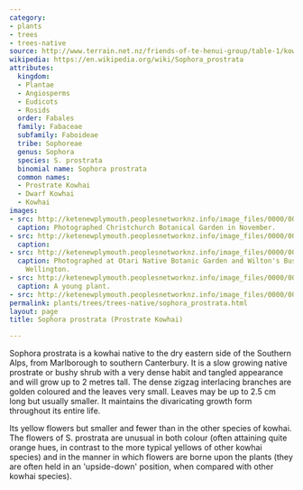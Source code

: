 ```yaml
---
category:
- plants
- trees
- trees-native
source: http://www.terrain.net.nz/friends-of-te-henui-group/table-1/kowhai-dwarf-sophora-prostrata.html
wikipedia: https://en.wikipedia.org/wiki/Sophora_prostrata
attributes:
  kingdom:
  - Plantae
  - Angiosperms
  - Eudicots
  - Rosids
  order: Fabales
  family: Fabaceae
  subfamily: Faboideae
  tribe: Sophoreae
  genus: Sophora
  species: S. prostrata
  binomial name: Sophora prostrata
  common names:
  - Prostrate Kowhai
  - Dwarf Kowhai
  - Kowhai
images:
- src: http://ketenewplymouth.peoplesnetworknz.info/image_files/0000/0008/4288/Sophora_prostrata-001.JPG
  caption: Photographed Christchurch Botanical Garden in November.
- src: http://ketenewplymouth.peoplesnetworknz.info/image_files/0000/0008/4293/Sophora_prostrata-002.JPG
  caption: 
- src: http://ketenewplymouth.peoplesnetworknz.info/image_files/0000/0005/2479/Sophora_prostrata-005.JPG
  caption: Photographed at Otari Native Botanic Garden and Wilton's Bush Reserve.
    Wellington.
- src: http://ketenewplymouth.peoplesnetworknz.info/image_files/0000/0003/1919/Sophora_prostrata__Prostrate_Kowhai__Dwarf_Kowhia-001.JPG
  caption: A young plant.
- src: http://ketenewplymouth.peoplesnetworknz.info/image_files/0000/0007/6919/Sophora_prostrata-001.JPG
permalink: plants/trees/trees-native/sophora_prostrata.html
layout: page
title: Sophora prostrata (Prostrate Kowhai)

---
```

Sophora prostrata is a kowhai native to the dry eastern side of the Southern Alps, from Marlborough to southern Canterbury. It is a slow growing native prostrate or bushy shrub with a very dense habit and tangled appearance and will grow up to 2 metres tall. The dense zigzag interlacing branches are golden coloured and the leaves very small. Leaves may be up to 2.5 cm long but usually smaller. It maintains the divaricating growth form throughout its entire life.

Its yellow flowers but smaller and fewer than in the other species of kowhai. The flowers of S. prostrata are unusual in both colour (often attaining quite orange hues, in contrast to the more typical yellows of other kowhai species) and in the manner in which flowers are borne upon the plants (they are often held in an 'upside-down' position, when compared with other kowhai species).
